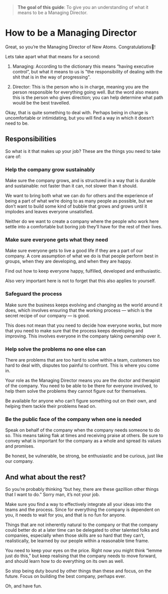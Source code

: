 >**The goal of this guide**: To give you an understanding of what it means to be a Managing Director.

# How to be a Managing Director

Great, so you’re the Managing Director of New Atoms. Congratulations🎉!

Lets take apart what that means for a second:

1. Managing: According to the dictionary this means “having executive control”, but what it means to us is "the responsibility of dealing with the shit that is in the way of progressing".

2. Director: This is the person who is in charge, meaning you are the person responsible for everything going well. But the word also means this is the person who gives direction; you can help determine what path would be the best travelled.

Okay, that is quite something to deal with. Perhaps being in charge is uncomfortable or intimidating, but you will find a way in which it doesn’t need to be.

## Responsibilities

So what is it that makes up your job? These are the things you need to take care of:

### Help the company grow sustainably

Make sure the company grows, and is structured in a way that is durable and sustainable: not faster than it can, not slower than it should.

We want to bring both what we can do for others and the experience of being a part of what we’re doing to as many people as possible, but we don’t want to build some kind of bubble that grows and grows until it implodes and leaves everyone unsatisfied.

Neither do we want to create a company where the people who work here settle into a comfortable but boring job they’ll have for the rest of their lives.

### Make sure everyone gets what they need

Make sure everyone gets to live a good life if they are a part of our company. A core assumption of what we do is that people perform best in groups, when they are developing, and when they are happy.

Find out how to keep everyone happy, fulfilled, developed and enthusiastic.

Also very important here is not to forget that this also applies to yourself.

### Safeguard the process

Make sure the business keeps evolving and changing as the world around it does, which involves ensuring that the working process — which is the secret recipe of our company — is good.

This does not mean that you need to decide how everyone works, but more that you need to make sure that the process keeps developing and improving. This involves everyone in the company taking ownership over it.

### Help solve the problems no one else can

There are problems that are too hard to solve within a team, customers too hard to deal with, disputes too painful to confront. This is where you come in.

Your role as the Managing Director means you are the doctor and therapist of the company. You need to be able to be there for everyone involved, to help them solve the problems they cannot figure out for themselves.

Be available for anyone who can’t figure something out on their own, and helping them tackle their problems head on.

### Be the public face of the company when one is needed

Speak on behalf of the company when the company needs someone to do so. This means taking flak at times and receiving praise at others. Be sure to convey what is important for the company as a whole and spread its values and promises.

Be honest, be vulnerable, be strong, be enthusiastic and be curious, just like our company.

## And what about the rest?

So you’re probably thinking “but hey, there are these gazillion other things that I want to do.” Sorry man, it’s not your job.

Make sure you find a way to effectively integrate all your ideas into the teams and the process. Since for everything the company is dependent on you, it needs to wait for you, and that is no fun for anyone.

Things that are not inherently natural to the company or that the company could better do at a later time can be delegated to other talented folks and companies, especially when those skills are so hard that they can’t, realistically, be learned by our people within a reasonable time frame.

You need to keep your eyes on the price. Right now you might think “lemme just do this,” but keep realising that the company needs to move forward, and should learn how to do everything on its own as well.

So stop being duty bound by other things than these and focus, on the future. Focus on building the best company, perhaps ever.

Oh, and have fun.
